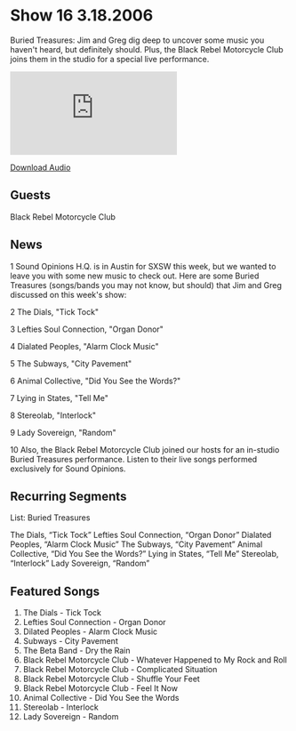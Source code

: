 # Show 16 3.18.2006
Buried Treasures: Jim and Greg dig deep to uncover some music you haven't heard, but definitely should. Plus, the Black Rebel Motorcycle Club joins them in the studio for a special live performance. 

![main image](http://www.soundopinions.org/main%20image/x.php)

[Download Audio](http://audio.soundopinions.org/streams/2006/03/so_20060318.m3u)

## Guests
Black Rebel Motorcycle Club

## News
1 Sound Opinions H.Q. is in Austin for SXSW this week, but we wanted to leave you with some new music to check out. Here are some Buried Treasures (songs/bands you may not know, but should) that Jim and Greg discussed on this week's show:

2 The Dials, "Tick Tock" 

3 Lefties Soul Connection, "Organ Donor"

4 Dialated Peoples, "Alarm Clock Music"

5 The Subways, "City Pavement"

6 Animal Collective, "Did You See the Words?"

7 Lying in States, "Tell Me"

8 Stereolab, "Interlock"

9 Lady Sovereign, "Random"

10 Also, the Black Rebel Motorcycle Club joined our hosts for an in-studio Buried Treasures performance. Listen to their live songs performed exclusively for Sound Opinions.



## Recurring Segments
List: Buried Treasures 

The Dials, “Tick Tock” 
Lefties Soul Connection, “Organ Donor”
Dialated Peoples, “Alarm Clock Music”
The Subways, “City Pavement”
Animal Collective, “Did You See the Words?”
Lying in States, “Tell Me”
Stereolab, “Interlock”
Lady Sovereign, “Random”



## Featured Songs
1. The Dials - Tick Tock
2. Lefties Soul Connection - Organ Donor
3. Dilated Peoples - Alarm Clock Music
4. Subways - City Pavement
5. The Beta Band - Dry the Rain
6. Black Rebel Motorcycle Club - Whatever Happened to My Rock and Roll
7. Black Rebel Motorcycle Club - Complicated Situation
8. Black Rebel Motorcycle Club - Shuffle Your Feet
9. Black Rebel Motorcycle Club - Feel It Now
10. Animal Collective - Did You See the Words
11. Stereolab - Interlock
12. Lady Sovereign - Random
